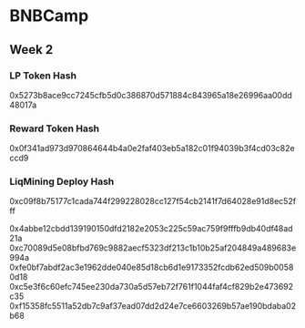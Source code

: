 # BNBCamp

## Week 2
### LP Token Hash
0x5273b8ace9cc7245cfb5d0c386870d571884c843965a18e26996aa00dd48017a
### Reward Token Hash
0x0f341ad973d970864644b4a0e2faf403eb5a182c01f94039b3f4cd03c82eccd9
### LiqMining Deploy Hash
0xc09f8b75177c1cada744f299228028cc127f54cb2141f7d64028e91d8ec52fff

0x4abbe12cbdd139190150dfd2182e2053c225c59ac759f9fffb9db40df48ad21a
0xc70089d5e08bfbd769c9882aecf5323df213c1b10b25af204849a489683e994a
0xfe0bf7abdf2ac3e1962dde040e85d18cb6d1e9173352fcdb62ed509b00580d18
0xc5e3f6c60efc745ee230da730a5d57eb72f761f1044faf4cf829b2e473692c35
0xf15358fc5511a52db7c9af37ead07dd2d24e7ce6603269b57ae190bdaba02b68
